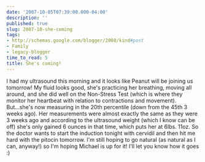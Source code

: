 ```yaml
---
date: '2007-10-05T07:39:00.000-04:00'
description: ''
published: true
slug: 2007-10-she-coming
tags:
- http://schemas.google.com/blogger/2008/kind#post
- Family
- legacy-blogger
time_to_read: 5
title: She's coming!
---
```


I had my ultrasound this morning and it looks like Peanut will be joining us tomorrow!  My fluid looks good, she's practicing her breathing, moving all around, and she did well on the Non-Stress Test (which is where they monitor her heartbeat with relation to contractions and movement).  But...she's now measuring in the 20th percentile (down from the 45th 3 weeks ago).  Her measurements were almost exactly the same as they were 3 weeks ago and according to the ultrasound weight (which I know can be off) she's only gained 6 ounces in that time, which puts her at 6lbs. 11oz.  So the doctor wants to start the induction tonight with cervidil and then hit me hard with the pitocin tomorrow.  I'm still hoping to go natural (as natural as I can, anyway!) so I'm hoping Michael is up for it!  I'll let you know how it goes :)